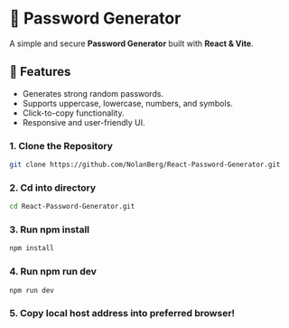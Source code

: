 # 🔐 Password Generator

A simple and secure **Password Generator** built with **React & Vite**.

## 🚀 Features
- Generates strong random passwords.
- Supports uppercase, lowercase, numbers, and symbols.
- Click-to-copy functionality.
- Responsive and user-friendly UI.

### 1. Clone the Repository
```sh
git clone https://github.com/NolanBerg/React-Password-Generator.git
```
### 2. Cd into directory
```sh
cd React-Password-Generator.git
```
### 3. Run npm install
```sh
npm install
```
### 4. Run npm run dev
```sh
npm run dev
```
### 5. Copy local host address into preferred browser!